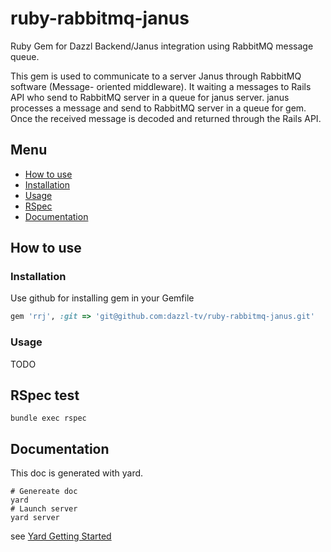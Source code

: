 # ruby-rabbitmq-janus
Ruby Gem for Dazzl Backend/Janus integration using RabbitMQ message queue.

This gem is used to communicate to a server Janus through RabbitMQ software (Message-
oriented middleware). It waiting a messages to Rails API who send to RabbitMQ server in a
queue for janus server. janus processes a message and send to RabbitMQ server in a queue
for gem. Once the received message is decoded and returned through the Rails API.

## Menu
* [How to use](#how-to-use)
 * [Installation](#installation)
 * [Usage](#usage)
* [RSpec](#rspec-test)
* [Documentation](#documentation)

## How to use

### Installation

Use github for installing gem in your Gemfile
```ruby
gem 'rrj', :git => 'git@github.com:dazzl-tv/ruby-rabbitmq-janus.git'
```

### Usage

TODO 

## RSpec test

```linux
bundle exec rspec
```

## Documentation

This doc is generated with yard.

```
# Genereate doc
yard
# Launch server
yard server
```

see [Yard Getting Started](http://www.rubydoc.info/gems/yard/file/docs/GettingStarted.md)
